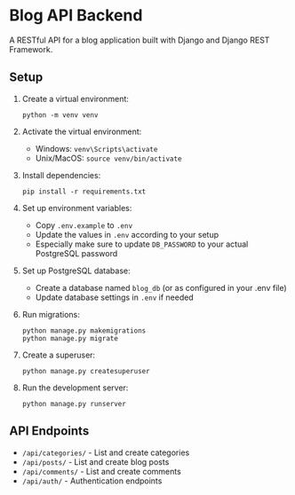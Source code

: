 # Blog API Backend

A RESTful API for a blog application built with Django and Django REST Framework.

## Setup

1. Create a virtual environment:
   ```
   python -m venv venv
   ```

2. Activate the virtual environment:
   - Windows: `venv\Scripts\activate`
   - Unix/MacOS: `source venv/bin/activate`

3. Install dependencies:
   ```
   pip install -r requirements.txt
   ```

4. Set up environment variables:
   - Copy `.env.example` to `.env`
   - Update the values in `.env` according to your setup
   - Especially make sure to update `DB_PASSWORD` to your actual PostgreSQL password

5. Set up PostgreSQL database:
   - Create a database named `blog_db` (or as configured in your .env file)
   - Update database settings in `.env` if needed

6. Run migrations:
   ```
   python manage.py makemigrations
   python manage.py migrate
   ```

7. Create a superuser:
   ```
   python manage.py createsuperuser
   ```

8. Run the development server:
   ```
   python manage.py runserver
   ```

## API Endpoints

- `/api/categories/` - List and create categories
- `/api/posts/` - List and create blog posts
- `/api/comments/` - List and create comments
- `/api/auth/` - Authentication endpoints 